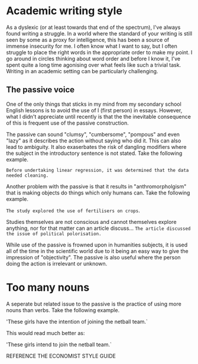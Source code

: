 # Academic writing style

As a dyslexic (or at least towards that end of the spectrum), I've always found writing a struggle. In a world where the standard of your writing is still seen by some as a proxy for intelligence, this has been a source of immense insecurity for me. I often know what I want to say, but I often struggle to place the right words in the appropriate order to make my point. I go around in circles thinking about word order and before I know it, I've spent quite a long time agonising over what feels like such a trivial task. Writing in an academic setting can be particularly challenging.

## The passive voice

One of the only things that sticks in my mind from my secondary school English lessons is to avoid the use of I (first person) in essays. However, what I didn't appreciate until recently is that the the inevitable consequence of this is frequent use of the passive construction. 

The passive can sound "clumsy", "cumbersome", "pompous" and even "lazy" as it describes the action without saying who did it. This can also lead to ambiguity. It also exaserbates the risk of dangling modifiers where the subject in the introductory sentence is not stated. Take the following example.

`Before undertaking linear regression, it was determined that the data needed cleaning.`

Another problem with the passive is that it results in "anthromorpholgism" that is making objects do things which only humans can. Take the following example. 

`The study explored the use of fertilisers on crops`. 

Studies themselves are not conscious and cannot themselves explore anything, nor for that matter can an article discuss...
`The article discussed the issue of political polorisation.`

While use of the passive is frowned upon in humanities subjects, it is used all of the time in the scientific world due to it being an easy way to give the impression of "objectivity". The passive is also useful where the person doing the action is irrelevant or unknown. 

# Too many nouns

A seperate but related issue to the passive is the practice of using more nouns than verbs. Take the following example. 

'These girls have the intention of joining the netball team.`

This would read much better as:

'These girls intend to join the netball team.`

 REFERENCE THE ECONOMIST STYLE GUIDE
